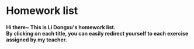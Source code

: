 # Homework list
#### Hi there~ This is Li Dongxu's homework list.</br>By clicking on each title, you can easily redirect yourself to each exercise assigned by my teacher. 

